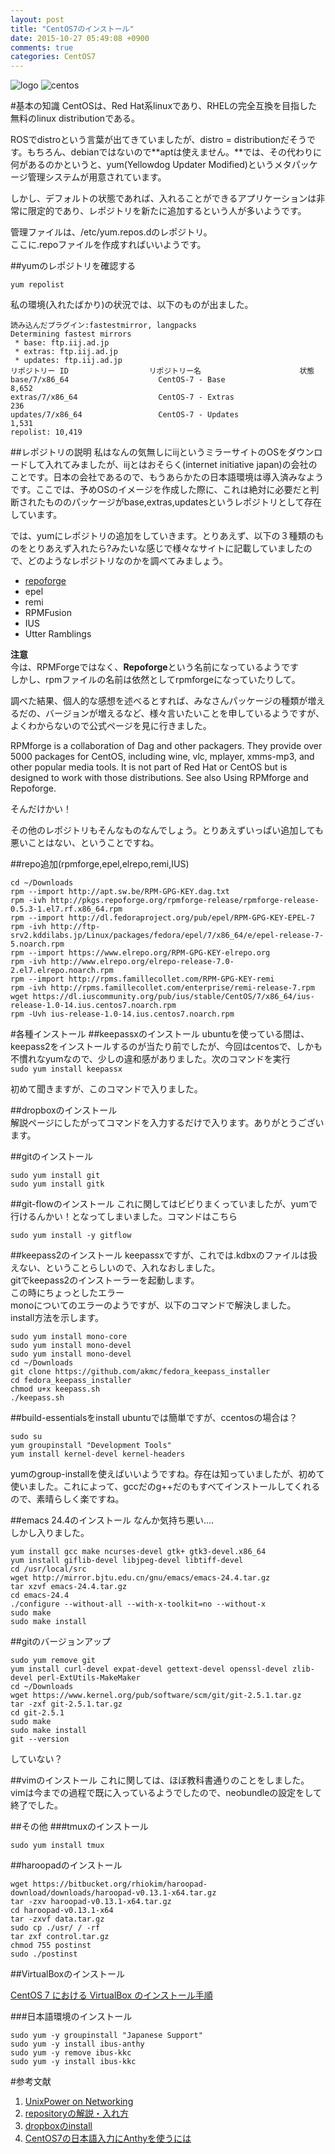 ```yaml
---
layout: post
title: "CentOS7のインストール"
date: 2015-10-27 05:49:08 +0900
comments: true
categories: CentOS7
---
```

![logo](http://mireiasangalo.com/wp-content/uploads/2013/09/centos-splash.png)
![centos](/images/centos7.png)

#基本の知識
CentOSは、Red Hat系linuxであり、RHELの完全互換を目指した無料のlinux distributionである。  
  
ROSでdistroという言葉が出てきていましたが、distro = distributionだそうです。もちろん、debianではないので**aptは使えません。**では、その代わりに何があるのかというと、yum(Yellowdog Updater Modified)というメタパッケージ管理システムが用意されています。  
  
しかし、デフォルトの状態であれば、入れることができるアプリケーションは非常に限定的であり、レポジトリを新たに追加するという人が多いようです。  
  
管理ファイルは、/etc/yum.repos.dのレポジトリ。  
ここに.repoファイルを作成すればいいようです。  

##yumのレポジトリを確認する

`
yum repolist
`
  
私の環境(入れたばかり)の状況では、以下のものが出ました。
```
読み込んだプラグイン:fastestmirror, langpacks
Determining fastest mirrors
 * base: ftp.iij.ad.jp
 * extras: ftp.iij.ad.jp
 * updates: ftp.iij.ad.jp
リポジトリー ID                  リポジトリー名                      状態
base/7/x86_64                    CentOS-7 - Base                     8,652
extras/7/x86_64                  CentOS-7 - Extras                     236
updates/7/x86_64                 CentOS-7 - Updates                  1,531
repolist: 10,419
```

##レポジトリの説明
私はなんの気無しにiijというミラーサイトのOSをダウンロードして入れてみましたが、iijとはおそらく(internet initiative japan)の会社のことです。日本の会社であるので、もうあらかたの日本語環境は導入済みなようです。ここでは、予めOSのイメージを作成した際に、これは絶対に必要だと判断されたもののパッケージがbase,extras,updatesというレポジトリとして存在しています。  

では、yumにレポジトリの追加をしていきます。とりあえず、以下の３種類のものをとりあえず入れたら?みたいな感じで様々なサイトに記載していましたので、どのようなレポジトリなのかを調べてみましょう。  

- [repoforge](https://wiki.centos.org/AdditionalResources/Repositories/RPMForge)  
- epel  
- remi  
- RPMFusion  
- IUS  
- Utter Ramblings  

**注意**  
今は、RPMForgeではなく、**Repoforge**という名前になっているようです  
しかし、rpmファイルの名前は依然としてrpmforgeになっていたりして。

調べた結果、個人的な感想を述べるとすれば、みなさんパッケージの種類が増えるだの、バージョンが増えるなど、様々言いたいことを申しているようですが、よくわからないので公式ページを見に行きました。  

RPMforge is a collaboration of Dag and other packagers. They provide over 5000 packages for CentOS, including wine, vlc, mplayer, xmms-mp3, and other popular media tools. It is not part of Red Hat or CentOS but is designed to work with those distributions. See also Using RPMforge and Repoforge.  
  
そんだけかい！  
  
  その他のレポジトリもそんなものなんでしょう。とりあえずいっぱい追加しても悪いことはない、ということですね。

##repo追加(rpmforge,epel,elrepo,remi,IUS)
```
cd ~/Downloads
rpm --import http://apt.sw.be/RPM-GPG-KEY.dag.txt
rpm -ivh http://pkgs.repoforge.org/rpmforge-release/rpmforge-release-0.5.3-1.el7.rf.x86_64.rpm
rpm --import http://dl.fedoraproject.org/pub/epel/RPM-GPG-KEY-EPEL-7
rpm -ivh http://ftp-srv2.kddilabs.jp/Linux/packages/fedora/epel/7/x86_64/e/epel-release-7-5.noarch.rpm
rpm --import https://www.elrepo.org/RPM-GPG-KEY-elrepo.org
rpm -ivh http://www.elrepo.org/elrepo-release-7.0-2.el7.elrepo.noarch.rpm
rpm --import http://rpms.famillecollet.com/RPM-GPG-KEY-remi
rpm -ivh http://rpms.famillecollet.com/enterprise/remi-release-7.rpm
wget https://dl.iuscommunity.org/pub/ius/stable/CentOS/7/x86_64/ius-release-1.0-14.ius.centos7.noarch.rpm
rpm -Uvh ius-release-1.0-14.ius.centos7.noarch.rpm
```

#各種インストール
##keepassxのインストール
ubuntuを使っている間は、keepass2をインストールするのが当たり前でしたが、今回はcentosで、しかも不慣れなyumなので、少しの違和感がありました。次のコマンドを実行  
`
sudo yum install keepassx
`
  
初めて聞きますが、このコマンドで入りました。  
  
##dropboxのインストール  
解説ページにしたがってコマンドを入力するだけで入ります。ありがとうございます。  

##gitのインストール
```
sudo yum install git
sudo yum install gitk
```

##git-flowのインストール
これに関してはビビりまくっていましたが、yumで行けるんかい！となってしまいました。コマンドはこちら
```
sudo yum install -y gitflow
```


##keepass2のインストール
keepassxですが、これでは.kdbxのファイルは扱えない、ということらしいので、入れなおしました。  
gitでkeepass2のインストーラーを起動します。  
この時にちょっとしたエラー  
monoについてのエラーのようですが、以下のコマンドで解決しました。  
install方法を示します。  
```
sudo yum install mono-core
sudo yum install mono-devel
sudo yum install mono-devel
cd ~/Downloads
git clone https://github.com/akmc/fedora_keepass_installer
cd fedora_keepass_installer
chmod u+x keepass.sh
./keepass.sh
```
##build-essentialsをinstall
ubuntuでは簡単ですが、ccentosの場合は？
```
sudo su
yum groupinstall "Development Tools"
yum install kernel-devel kernel-headers
```
yumのgroup-installを使えばいいようですね。存在は知っていましたが、初めて使いました。これによって、gccだのg++だのもすべてインストールしてくれるので、素晴らしく楽ですね。

##emacs 24.4のインストール
なんか気持ち悪い....  
しかし入りました。
```
yum install gcc make ncurses-devel gtk+ gtk3-devel.x86_64
yum install giflib-devel libjpeg-devel libtiff-devel
cd /usr/local/src
wget http://mirror.bjtu.edu.cn/gnu/emacs/emacs-24.4.tar.gz
tar xzvf emacs-24.4.tar.gz
cd emacs-24.4
./configure --without-all --with-x-toolkit=no --without-x
sudo make
sudo make install
```

##gitのバージョンアップ
```
sudo yum remove git
yum install curl-devel expat-devel gettext-devel openssl-devel zlib-devel perl-ExtUtils-MakeMaker
cd ~/Downloads
wget https://www.kernel.org/pub/software/scm/git/git-2.5.1.tar.gz
tar -zxf git-2.5.1.tar.gz
cd git-2.5.1
sudo make
sudo make install
git --version
```
していない？

##vimのインストール
これに関しては、ほぼ教科書通りのことをしました。
vimは今までの過程で既に入っているようでしたので、neobundleの設定をして終了でした。



##その他
###tmuxのインストール
```
sudo yum install tmux
```
##haroopadのインストール
```
wget https://bitbucket.org/rhiokim/haroopad-download/downloads/haroopad-v0.13.1-x64.tar.gz
tar -zxv haroopad-v0.13.1-x64.tar.gz
cd haroopad-v0.13.1-x64
tar -zxvf data.tar.gz
sudo cp ./usr/ / -rf
tar zxf control.tar.gz
chmod 755 postinst
sudo ./postinst
```

##VirtualBoxのインストール

[CentOS 7 における VirtualBox のインストール手順](http://yoshiiz.blog129.fc2.com/blog-entry-825.html)

###日本語環境のインストール
```
sudo yum -y groupinstall "Japanese Support"
sudo yum -y install ibus-anthy
sudo yum -y remove ibus-kkc
sudo yum -y install ibus-kkc
```


#参考文献
1. [UnixPower on Networking](http://www.unix-power.net/linux/yum.html)
2. [repositoryの解説・入れ方](http://oki2a24.com/2012/03/13/what-is-rpmforge-remi-epel/)
3. [dropboxのinstall](http://weblabo.oscasierra.net/installing-dropbox-on-redhat/)
4. [CentOS7の日本語入力にAnthyを使うには](http://www.sssg.org/blogs/hiro345/archives/17553.html)
